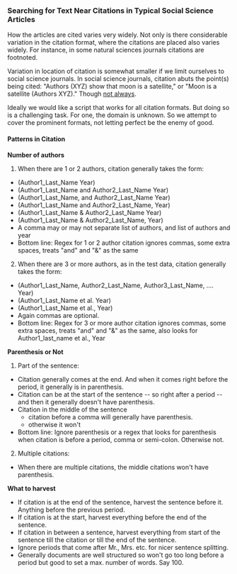 ### Searching for Text Near Citations in Typical Social Science Articles

How the articles are cited varies very widely. Not only is there considerable variation in the citation format, where the citations are placed also varies widely. For instance, in some natural sciences journals citations are footnoted. 

Variation in location of citation is somewhat smaller if we limit ourselves to social science journals. In social science journals, citation abuts the point(s) being cited: "Authors (XYZ) show that moon is a satellite," or "Moon is a satellite (Authors XYZ)." Though [not always](testdata/13.pdf). 

Ideally we would like a script that works for all citation formats. But doing so is a challenging task. For one, the domain is unknown. So we attempt to cover the prominent formats, not letting perfect be the enemy of good.  

#### Patterns in Citation

**Number of authors**  

1. When there are 1 or 2 authors, citation generally takes the form:
  * (Author1_Last_Name Year) 
  * (Author1_Last_Name and Author2_Last_Name Year)
  * (Author1_Last_Name, and Author2_Last_Name Year)
  * (Author1_Last_Name and Author2_Last_Name, Year) 
  * (Author1_Last_Name & Author2_Last_Name Year)
  * (Author1_Last_Name & Author2_Last_Name, Year)
  * A comma may or may not separate list of authors, and list of authors and year
  * Bottom line: Regex for 1 or 2 author citation ignores commas, some extra spaces, treats "and" and "&" as the same

2. When there are 3 or more authors, as in the test data, citation generally takes the form:
  * (Author1_Last_Name, Author2_Last_Name, Author3_Last_Name, .... Year)
  * (Author1_Last_Name et al. Year)
  * (Author1_Last_Name et al., Year)
  * Again commas are optional. 
  * Bottom line: Regex for 3 or more author citation ignores commas, some extra spaces, treats "and" and "&" as the same, also looks for Author1_last_name et al., Year

**Parenthesis or Not**  

1. Part of the sentence:  
  * Citation generally comes at the end. And when it comes right before the period, it generally is in parenthesis.
  * Citation can be at the start of the sentence -- so right after a period -- and then it generally doesn't have parenthesis. 
  * Citation in the middle of the sentence 
    - citation before a comma will generally have parenthesis. 
    - otherwise it won't
  * Bottom line: Ignore parenthesis or a regex that looks for parenthesis when citation is before a period, comma or semi-colon. Otherwise not. 

2. Multiple citations:  
  * When there are multiple citations, the middle citations won't have parenthesis.

**What to harvest**  

* If citation is at the end of the sentence, harvest the sentence before it. Anything before the previous period. 
* If citation is at the start, harvest everything before the end of the sentence.
* If citation in between a sentence, harvest everything from start of the sentence till the citation or till the end of the sentence. 
* Ignore periods that come after Mr., Mrs. etc. for nicer sentence splitting. 
* Generally documents are well structured so won't go too long before a period but good to set a max. number of words. Say 100.